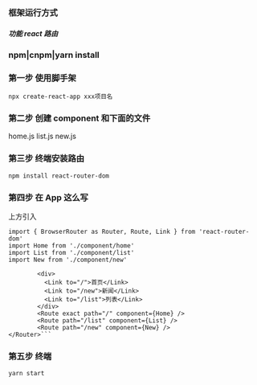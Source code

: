 ### 框架运行方式

##### 功能 react 路由

### npm|cnpm|yarn install

### 第一步 使用脚手架

`npx create-react-app xxx项目名`

### 第二步 创建 component 和下面的文件

home.js list.js new.js

### 第三步 终端安装路由

`npm install react-router-dom`

### 第四步 在 App 这么写

上方引入

```
import { BrowserRouter as Router, Route, Link } from 'react-router-dom'
import Home from './component/home'
import List from './component/list'
import New from './component/new'
```

````<Router>
        <div>
          <Link to="/">首页</Link>
          <Link to="/new">新闻</Link>
          <Link to="/list">列表</Link>
        </div>
        <Route exact path="/" component={Home} />
        <Route path="/list" component={List} />
        <Route path="/new" component={New} />
</Router>```
````

### 第五步 终端

`yarn start`
